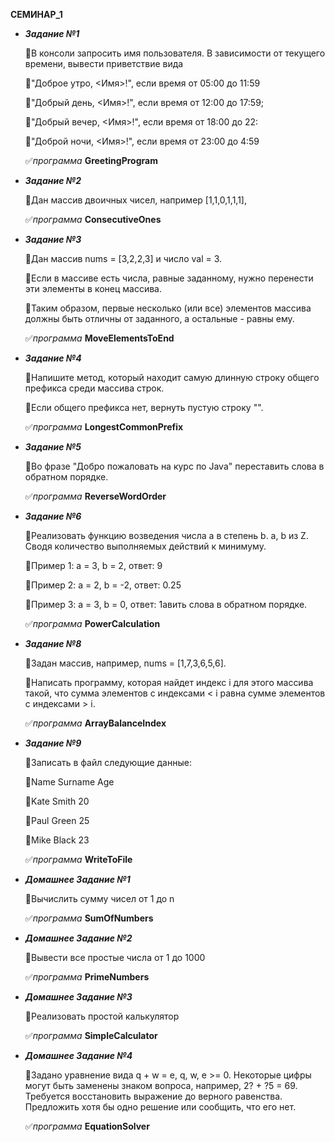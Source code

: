 **СЕМИНАР_1** 
* **_Задание №1_**

  📌В консоли запросить имя пользователя. В зависимости от текущего времени, вывести приветствие вида

  📌"Доброе утро, <Имя>!", если время от 05:00 до 11:59

  📌"Добрый день, <Имя>!", если время от 12:00 до 17:59;

  📌"Добрый вечер, <Имя>!", если время от 18:00 до 22:

  📌"Доброй ночи, <Имя>!", если время от 23:00 до 4:59

  ✅*программа* **GreetingProgram**


* **_Задание №2_**

  📌Дан массив двоичных чисел, например [1,1,0,1,1,1],

  ✅*программа* **ConsecutiveOnes**


* **_Задание №3_**

  📌Дан массив nums = [3,2,2,3] и число val = 3.

  📌Если в массиве есть числа, равные заданному, нужно перенести эти элементы в конец массива.

  📌Таким образом, первые несколько (или все) элементов массива должны быть отличны от заданного, а остальные - равны ему.

  ✅*программа* **MoveElementsToEnd**


* **_Задание №4_**

  📌Напишите метод, который находит самую длинную строку общего префикса среди массива строк.

  📌Если общего префикса нет, вернуть пустую строку "".

  ✅*программа* **LongestCommonPrefix**


* **_Задание №5_**

  📌Во фразе "Добро пожаловать на курс по Java" переставить слова в обратном порядке.

  ✅*программа* **ReverseWordOrder**


* **_Задание №6_**

  📌Реализовать функцию возведения числа а в степень b. a, b из Z. Сводя количество выполняемых действий к минимуму.

  📌Пример 1: а = 3, b = 2, ответ: 9

  📌Пример 2: а = 2, b = -2, ответ: 0.25

  📌Пример 3: а = 3, b = 0, ответ: 1авить слова в обратном порядке.

  ✅*программа* **PowerCalculation**


* **_Задание №8_**

  📌Задан массив, например, nums = [1,7,3,6,5,6].

  📌Написать программу, которая найдет индекс i для этого массива такой, что сумма элементов с индексами < i равна сумме элементов с индексами > i.

  ✅*программа* **ArrayBalanceIndex**


* **_Задание №9_**

  📌Записать в файл следующие данные:

  📌Name Surname Age

  📌Kate Smith 20

  📌Paul Green 25

  📌Mike Black 23

  ✅*программа* **WriteToFile**


* **_Домашнее Задание №1_**

  📌Вычислить сумму чисел от 1 до n

  ✅*программа* **SumOfNumbers**


* **_Домашнее Задание №2_**

  📌Вывести все простые числа от 1 до 1000

  ✅*программа* **PrimeNumbers**


* **_Домашнее Задание №3_**

  📌Реализовать простой калькулятор

  ✅*программа* **SimpleCalculator**


* **_Домашнее Задание №4_**

  📌Задано уравнение вида q + w = e, q, w, e >= 0. Некоторые цифры могут быть заменены знаком вопроса, например, 2? + ?5 = 69. Требуется восстановить выражение до верного равенства. Предложить хотя бы одно решение или сообщить, что его нет.

  ✅*программа* **EquationSolver**

